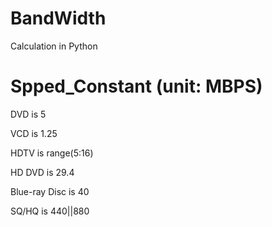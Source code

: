 # BandWidth
Calculation in Python

# Spped_Constant (unit: MBPS)

DVD is 5 

VCD is 1.25

HDTV is range(5:16)

HD DVD is 29.4

Blue-ray Disc is 40

SQ/HQ is 440||880

